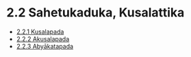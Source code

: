 

# 2.2 Sahetukaduka, Kusalattika

* [2.2.1 Kusalapada](2.2/2.2.1.md)
* [2.2.2 Akusalapada](2.2/2.2.2.md)
* [2.2.3 Abyākatapada](2.2/2.2.3.md)



